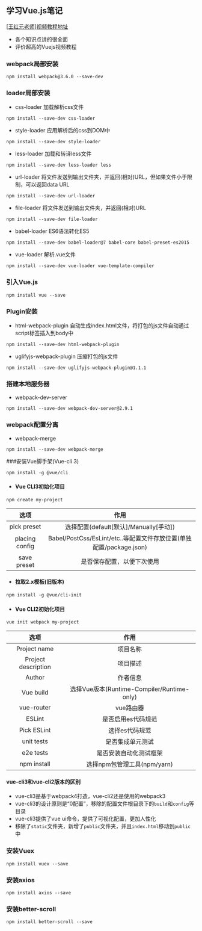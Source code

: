 ## 学习Vue.js笔记
[[王红元老师]视频教程地址](https://www.bilibili.com/video/av59594689?from=search&seid=11169775368757894383)
- 各个知识点讲的很全面
- 评价超高的Vuejs视频教程

### webpack局部安装

`npm install webpack@3.6.0 --save-dev`

### loader局部安装

- css-loader 加载解析css文件

`npm install --save-dev css-loader`

- style-loader 应用解析后的css到DOM中

`npm install --save-dev style-loader`

- less-loader 加载和转译less文件

`npm install --save-dev less-loader less`

- url-loader 将文件发送到输出文件夹，并返回(相对)URL，但如果文件小于限制，可以返回data URL

`npm install --save-dev url-loader`

- file-loader 将文件发送到输出文件夹，并返回(相对)URL

`npm install --save-dev file-loader`

- babel-loader ES6语法转化ES5

`npm install --save-dev babel-loader@7 babel-core babel-preset-es2015`

- vue-loader 解析.vue文件

`npm install --save-dev vue-loader vue-template-compiler`

### 引入Vue.js

`npm install vue --save`

### Plugin安装

- html-webpack-plugin 自动生成index.html文件，将打包的js文件自动通过script标签插入到body中

`npm install --save-dev html-webpack-plugin`

- uglifyjs-webpack-plugin 压缩打包的js文件

`npm install --save-dev uglifyjs-webpack-plugin@1.1.1`

### 搭建本地服务器

- webpack-dev-server

`npm install --save-dev webpack-dev-server@2.9.1`

### webpack配置分离

- webpack-merge

`npm install --save-dev webpack-merge`

###安装Vue脚手架(Vue-cli 3)

`npm install -g @vue/cli`

- #### Vue CLI3初始化项目

`npm create my-project`

选项 | 作用 |
:----: | :----: |
pick preset | 选择配置(default[默认]/Manually[手动]) |
placing config | Babel/PostCss/EsLint/etc..等配置文件存放位置(单独配置/package.json) |
save preset | 是否保存配置，以便下次使用 |


- #### 拉取2.x模板(旧版本)

`npm install -g @vue/cli-init`

- #### Vue CLI2初始化项目

`vue init webpack my-project`

选项 | 作用 |
:----: | :----: |
Project name | 项目名称 |
Project description | 项目描述 |
Author | 作者信息 |
Vue build | 选择Vue版本(Runtime-Compiler/Runtime-only) |
vue-router | vue路由器 |
ESLint | 是否启用es代码规范 |
Pick ESLint | 选择es代码规范 |
unit tests | 是否集成单元测试 |
e2e tests | 是否安装自动化测试框架 |
npm install | 选择npm包管理工具(npm/yarn) |

#### vue-cli3和vue-cli2版本的区别
- vue-cli3是基于webpack4打造，vue-cli2还是使用的webpack3
- vue-cli3的设计原则是“0配置”，移除的配置文件根目录下的`build`和`config`等目录
- vue-cli3提供了vue ui命令，提供了可视化配置，更加人性化
- 移除了`static`文件夹，新增了`public`文件夹，并且`index.html`移动到`public`中

### 安装Vuex
`npm install vuex --save`
### 安装axios
`npm install axios --save`
### 安装better-scroll
`npm install better-scroll --save`
